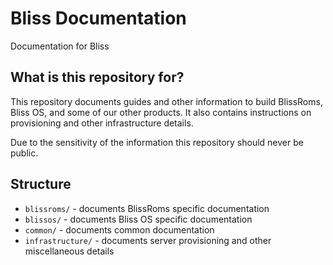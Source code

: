 # Bliss Documentation
Documentation for Bliss

## What is this repository for?

This repository documents guides and other information to build BlissRoms, Bliss OS, and some of our other products. It also contains instructions on provisioning and other infrastructure details.

Due to the sensitivity of the information this repository should never be public.

## Structure

 - `blissroms/` - documents BlissRoms specific documentation
 - `blissos/` - documents Bliss OS specific documentation
 - `common/` - documents common documentation
 - `infrastructure/` - documents server provisioning and other miscellaneous details
